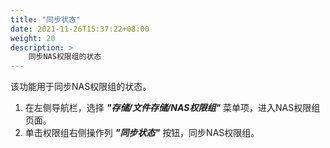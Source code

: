 ```yaml
---
title: "同步状态"
date: 2021-11-26T15:37:22+08:00
weight: 20
description: >
    同步NAS权限组的状态
---
```


该功能用于同步NAS权限组的状态。

1. 在左侧导航栏，选择 **_"存储/文件存储/NAS权限组"_** 菜单项，进入NAS权限组页面。
2. 单击权限组右侧操作列 **_"同步状态"_** 按钮，同步NAS权限组。